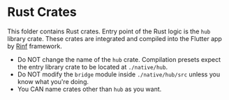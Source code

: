 # Rust Crates

This folder contains Rust crates. Entry point of the Rust logic is the `hub` library crate. These crates are integrated and compiled into the Flutter app by [Rinf](https://github.com/cunarist/rust-in-flutter) framework.

- Do NOT change the name of the `hub` crate. Compilation presets expect the entry library crate to be located at `./native/hub`.
- Do NOT modify the `bridge` module inside `./native/hub/src` unless you know what you're doing.
- You CAN name crates other than `hub` as you want.
